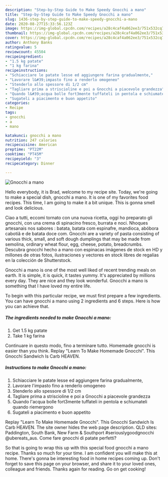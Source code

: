 ```yaml
---
description: "Step-by-Step Guide to Make Speedy Gnocchi a mano"
title: "Step-by-Step Guide to Make Speedy Gnocchi a mano"
slug: 1436-step-by-step-guide-to-make-speedy-gnocchi-a-mano
date: 2020-08-27T15:33:56.123Z
image: https://img-global.cpcdn.com/recipes/a28c4caf4a062ee3/751x532cq70/gnocchi-a-mano-recipe-main-photo.jpg
thumbnail: https://img-global.cpcdn.com/recipes/a28c4caf4a062ee3/751x532cq70/gnocchi-a-mano-recipe-main-photo.jpg
cover: https://img-global.cpcdn.com/recipes/a28c4caf4a062ee3/751x532cq70/gnocchi-a-mano-recipe-main-photo.jpg
author: Anthony Banks
ratingvalue: 5
reviewcount: 45504
recipeingredient:
- "1.5 kg patate"
- "1 kg farina"
recipeinstructions:
- "Schiacciare le patate lesse ed aggiungere farina gradualmente,"
- "Lavorare l&#39;impasto fino a renderlo omogeneo"
- "Stenderlo allo spessore di 1/2 cm"
- "Tagliare prima a striscioline e poi a Gnocchi a piacevole grandezza"
- "Quando l&#39;acqua bolle fort3mente tuffateli in pentola e schiumateli quando riemergono"
- "Sugateli a piacimento e buon appetito"
categories:
- Recipe
tags:
- gnocchi
- a
- mano

katakunci: gnocchi a mano 
nutrition: 247 calories
recipecuisine: American
preptime: "PT22M"
cooktime: "PT45M"
recipeyield: "3"
recipecategory: Dinner

---
```



![Gnocchi a mano](https://img-global.cpcdn.com/recipes/a28c4caf4a062ee3/751x532cq70/gnocchi-a-mano-recipe-main-photo.jpg)

Hello everybody, it is Brad, welcome to my recipe site. Today, we're going to make a special dish, gnocchi a mano. It is one of my favorites food recipes. This time, I am going to make it a bit unique. This is gonna smell and look delicious.

Ciao a tutti, eccomi tornato con una nuova ricetta, oggi ho preparato gli gnocchi, con una crema di spinacino fresco, burrata e noci. Nhoques artesanais nos sabores : batata, batata com espinafre, mandioca, abóbora cabotiã e de batata doce com. Gnocchi are a variety of pasta consisting of various thick, small, and soft dough dumplings that may be made from semolina, ordinary wheat flour, egg, cheese, potato, breadcrumbs. Descubra gnocchi hecho a mano con espinacas imágenes de stock en HD y millones de otras fotos, ilustraciones y vectores en stock libres de regalías en la colección de Shutterstock.

Gnocchi a mano is one of the most well liked of recent trending meals on earth. It is simple, it is quick, it tastes yummy. It's appreciated by millions every day. They are nice and they look wonderful. Gnocchi a mano is something that I have loved my entire life.


To begin with this particular recipe, we must first prepare a few ingredients. You can have gnocchi a mano using 2 ingredients and 6 steps. Here is how you can achieve that.

<!--inarticleads1-->

##### The ingredients needed to make Gnocchi a mano:

1. Get 1.5 kg patate
1. Take 1 kg farina


Continuare in questo modo, fino a terminare tutto. Homemade gnocchi is easier than you think. Replay &#34;Learn To Make Homemade Gnocchi&#34;. This Gnocchi Sandwich Is Carb HEAVEN. 

<!--inarticleads2-->

##### Instructions to make Gnocchi a mano:

1. Schiacciare le patate lesse ed aggiungere farina gradualmente,
1. Lavorare l&#39;impasto fino a renderlo omogeneo
1. Stenderlo allo spessore di 1/2 cm
1. Tagliare prima a striscioline e poi a Gnocchi a piacevole grandezza
1. Quando l&#39;acqua bolle fort3mente tuffateli in pentola e schiumateli quando riemergono
1. Sugateli a piacimento e buon appetito


Replay &#34;Learn To Make Homemade Gnocchi&#34;. This Gnocchi Sandwich Is Carb HEAVEN. The site owner hides the web page description. QLD sites: Paddington, South Bank, New Farm &amp; Southport #seriouslygoodgnocchi @ubereats_aus. Come fare gnocchi di patate perfetti? 

So that is going to wrap this up with this special food gnocchi a mano recipe. Thanks so much for your time. I am confident you will make this at home. There's gonna be interesting food in home recipes coming up. Don't forget to save this page on your browser, and share it to your loved ones, colleague and friends. Thanks again for reading. Go on get cooking!
